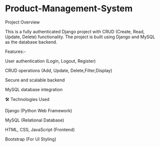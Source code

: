 # Product-Management-System
Project Overview

This is a fully authenticated Django project with CRUD (Create, Read, Update, Delete) functionality. The project is built using Django and MySQL as the database backend.

 Features:-

User authentication (Login, Logout, Register)

CRUD operations (Add, Update, Delete,Filter,Display)

Secure and scalable backend

MySQL database integration

🛠️ Technologies Used

Django (Python Web Framework)

MySQL (Relational Database)

HTML, CSS, JavaScript (Frontend)

Bootstrap (For UI Styling)
